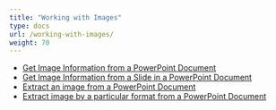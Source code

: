 ```yaml
---
title: "Working with Images"
type: docs
url: /working-with-images/
weight: 70
---
```


- [Get Image Information from a PowerPoint Document](/get-image-information-from-a-powerpoint-document/)
- [Get Image Information from a Slide in a PowerPoint Document](/get-image-information-from-a-slide-in-a-powerpoint-document/)
- [Extract an image from a PowerPoint Document](/extract-an-image-from-a-powerpoint-document/)
- [Extract image by a particular format from a PowerPoint Document](/extract-image-by-a-particular-format-from-a-powerpoint-document/)
